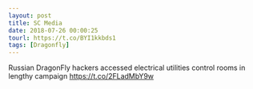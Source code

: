 ```yaml
---
layout: post
title: SC Media
date: 2018-07-26 00:00:25
tourl: https://t.co/BYI1kkbds1
tags: [Dragonfly]
---
```

Russian DragonFly hackers accessed electrical utilities control rooms in lengthy campaign https://t.co/2FLadMbY9w